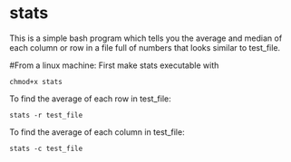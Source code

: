 # stats
This is a simple bash program which tells you the average and median of each column or row in a file full of numbers that looks similar to test_file.

#From a linux machine:
First make stats executable with

`chmod+x stats`

To find the average of each row in test_file:

`stats -r test_file`

To find the average of each column in test_file:

`stats -c test_file`
